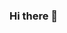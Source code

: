 ### Hi there 👋

<!--
**BanarasiVaibhav/BanarasiVaibhav** is a ✨ _special_ ✨ repository because its `README.md` (this file) appears on your GitHub profile.

Here are some ideas to get you started:

- 🔭 I’m currently working on Data Science
- 🌱 I’m currently learning Statsitics
- 👯 I’m looking to collaborate on Kaggle Projects
- 🎓 Pursuing B.Tech in Computer Science and Engineering
- 🎉 Let's connect on <a href="https://www.linkedin.com/in/vaibhavkumartiwari" rel="nofollow"> LinkedIn </a>
-->
